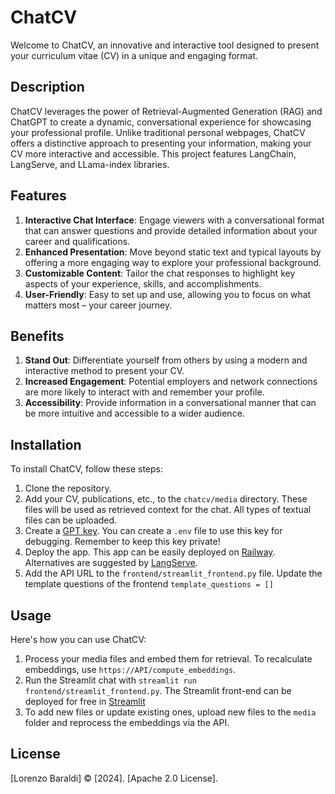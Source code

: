# ChatCV

Welcome to ChatCV, an innovative and interactive tool designed to present your curriculum vitae (CV) in a unique and engaging format.

## Description

ChatCV leverages the power of Retrieval-Augmented Generation (RAG) and ChatGPT to create a dynamic, conversational experience for showcasing your professional profile. Unlike traditional personal webpages, ChatCV offers a distinctive approach to presenting your information, making your CV more interactive and accessible. This project features LangChain, LangServe, and LLama-index libraries.

## Features

1. **Interactive Chat Interface**: Engage viewers with a conversational format that can answer questions and provide detailed information about your career and qualifications.
2. **Enhanced Presentation**: Move beyond static text and typical layouts by offering a more engaging way to explore your professional background.
3. **Customizable Content**: Tailor the chat responses to highlight key aspects of your experience, skills, and accomplishments.
4. **User-Friendly**: Easy to set up and use, allowing you to focus on what matters most – your career journey.

## Benefits

1. **Stand Out**: Differentiate yourself from others by using a modern and interactive method to present your CV.
2. **Increased Engagement**: Potential employers and network connections are more likely to interact with and remember your profile.
3. **Accessibility**: Provide information in a conversational manner that can be more intuitive and accessible to a wider audience.

## Installation

To install ChatCV, follow these steps:

1. Clone the repository.
2. Add your CV, publications, etc., to the `chatcv/media` directory. These files will be used as retrieved context for the chat. All types of textual files can be uploaded.
3. Create a [GPT key](https://platform.openai.com/api-keys). You can create a `.env` file to use this key for debugging. Remember to keep this key private!
4. Deploy the app. This app can be easily deployed on [Railway](https://railway.app?referralCode=TAj8BK). Alternatives are suggested by [LangServe](https://python.langchain.com/v0.2/docs/langserve/).
5. Add the API URL to the `frontend/streamlit_frontend.py` file. Update the template questions of the frontend `template_questions = []`

## Usage

Here's how you can use ChatCV:

1. Process your media files and embed them for retrieval. To recalculate embeddings, use `https://API/compute_embeddings`.
2. Run the Streamlit chat with `streamlit run frontend/streamlit_frontend.py`. The Streamlit front-end can be deployed for free in [Streamlit](https://share.streamlit.io/deploy)
3. To add new files or update existing ones, upload new files to the `media` folder and reprocess the embeddings via the API.

## License

[Lorenzo Baraldi] © [2024]. [Apache 2.0 License].
